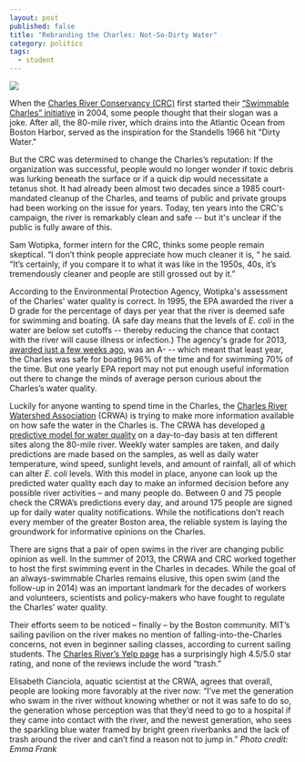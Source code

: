 ```yaml
---
layout: post
published: false
title: "Rebranding the Charles: Not-So-Dirty Water"
category: politics
tags: 
  - student
---
```


![](http://i.imgur.com/7X2jvJ9.jpg)

When the [Charles River Conservancy (CRC)](http://www.thecharles.org/) first started their [“Swimmable Charles” initiative](http://www.thecharles.org/projects-and-programs/swimmable-charles/) in 2004, some people thought that their slogan was a joke. After all, the 80-mile river, which drains into the Atlantic Ocean from Boston Harbor, served as the inspiration for the Standells 1966 hit "Dirty Water." 

But the CRC was determined to change the Charles’s reputation: If the organization was successful, people would no longer wonder if toxic debris was lurking beneath the surface or if a quick dip would necessitate a tetanus shot. It had already been almost two decades since a 1985 court-mandated cleanup of the Charles, and teams of public and private groups had been working on the issue for years. Today, ten years into the CRC's campaign, the river is remarkably clean and safe -- but it's unclear if the public is fully aware of this.

Sam Wotipka, former intern for the CRC, thinks some people remain skeptical. “I don’t think people appreciate how much cleaner it is, “ he said. “It’s certainly, if you compare it to what it was like in the 1950s, 40s, it’s tremendously cleaner and people are still grossed out by it.” 

According to the Environmental Protection Agency, Wotipka's assessment of the Charles' water quality is correct. In 1995, the EPA awarded the river a D grade for the percentage of days per year that the river is deemed safe for swimming and boating. (A safe day means that the levels of _E. coli_ in the water are below set cutoffs -- thereby reducing the chance that contact with the river will cause illness or infection.) The agency's grade for 2013, [awarded just a few weeks ago](http://www.epa.gov/region1/charles/reportcards.html), was an A- -- which meant that least year, the Charles was safe for boating 96% of the time and for swimming 70% of the time. But one yearly EPA report may not put enough useful information out there to change the minds of average person curious about the Charles’s water quality.

Luckily for anyone wanting to spend time in the Charles, the [Charles River Watershed Association](http://www.crwa.org/) (CRWA) is trying to make more information available on how safe the water in the Charles is. The CRWA has developed [a predictive model for water quality](http://www.crwa.org/fieldscience/water-quality-notification) on a day-to-day basis at ten different sites along the 80-mile river. Weekly water samples are taken, and daily predictions are made based on the samples, as well as daily water temperature, wind speed, sunlight levels, and amount of rainfall, all of which can alter _E. coli_ levels. With this model in place, anyone can look up the predicted water quality each day to make an informed decision before any possible river activities – and many people do. Between 0 and 75 people check the CRWA’s predictions every day, and around 175 people are signed up for daily water quality notifications. While the notifications don’t reach every member of the greater Boston area, the reliable system is laying the groundwork for informative opinions on the Charles. 

There are signs that a pair of open swims in the river are changing public opinion as well. In the summer of 2013, the CRWA and CRC worked together to host the first swimming event in the Charles in decades. While the goal of an always-swimmable Charles remains elusive, this open swim (and the follow-up in 2014) was an important landmark for the decades of workers and volunteers, scientists and policy-makers who have fought to regulate the Charles’ water quality. 

Their efforts seem to be noticed – finally – by the Boston community. MIT’s sailing pavilion on the river makes no mention of falling-into-the-Charles concerns, not even in beginner sailing classes, according to current sailing students. The [Charles River’s Yelp page](http://www.yelp.com/biz/the-charles-river-boston) has a surprisingly high 4.5/5.0 star rating, and none of the reviews include the word “trash.” 

Elisabeth Cianciola, aquatic scientist at the CRWA, agrees that overall, people are looking more favorably at the river now: “I’ve met the generation who swam in the river without knowing whether or not it was safe to do so, the generation whose perception was that they’d need to go to a hospital if they came into contact with the river, and the newest generation, who sees the sparkling blue water framed by bright green riverbanks and the lack of trash around the river and can’t find a reason not to jump in.”
_Photo credit: Emma Frank_